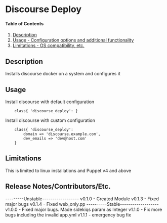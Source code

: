 # Discourse Deploy

#### Table of Contents

1. [Description](#description)
1. [Usage - Configuration options and additional functionality](#usage)
1. [Limitations - OS compatibility, etc.](#limitations)

## Description

Installs discourse docker on a system and configures it

## Usage
Install discourse with default configuration
```puppet
    class{ 'discourse_deploy': }
```

Install discourse with custom configuration
```puppet
    class{ 'discourse_deploy': 
        domain => 'discourse.example.com',
        dev_emails => 'dev@host.com'
    }
```

## Limitations

This is limited to linux installations and Puppet v4 and above

## Release Notes/Contributors/Etc. 

---------Unstable------------------
v0.1.0 - Created Module
v0.1.3 - Fixed major bugs
v0.1.4 - Fixed web_only.pp
----------Stable-------------------
v1.0.0 - Fixed major bugs. Made sidekiqs param as Integer
v1.1.0 - Fix more bugs including the invalid app.yml
v1.1.1 - emergency bug fix
